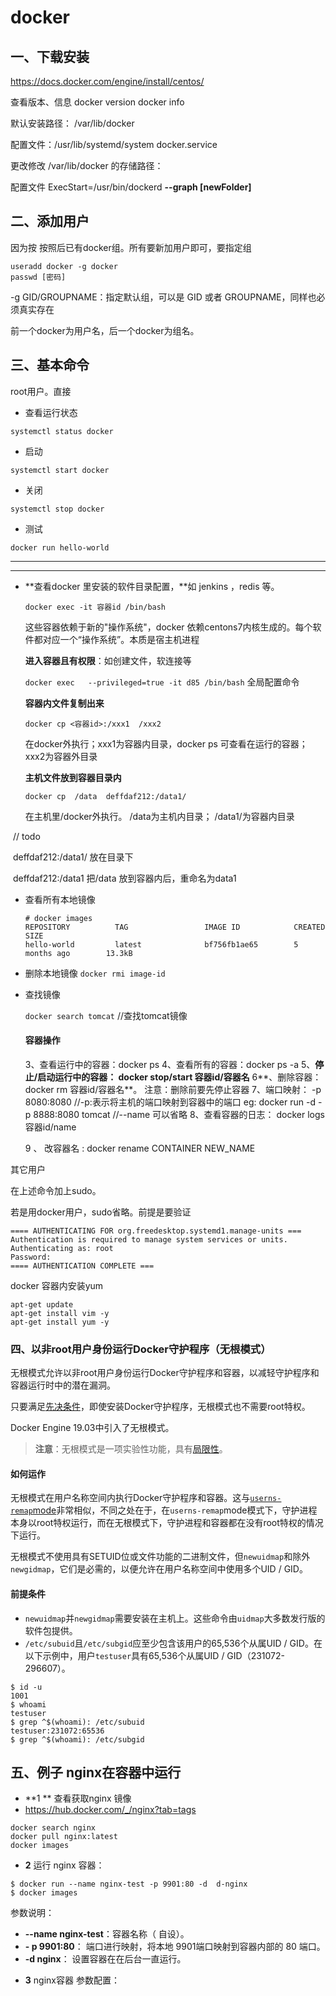 # docker

## 一、下载安装

https://docs.docker.com/engine/install/centos/

查看版本、信息 docker version     docker info

默认安装路径： /var/lib/docker

配置文件：/usr/lib/systemd/system  docker.service 



更改修改 /var/lib/docker 的存储路径：

配置文件 ExecStart=/usr/bin/dockerd **--graph [newFolder]**

## 二、添加用户

因为按 按照后已有docker组。所有要新加用户即可，要指定组

```    
useradd docker -g docker
passwd [密码]
```

-g GID/GROUPNAME：指定默认组，可以是 GID 或者 GROUPNAME，同样也必须真实存在

前一个docker为用户名，后一个docker为组名。



## 三、基本命令





root用户。直接

* 查看运行状态

```
systemctl status docker
```

* 启动

```
systemctl start docker
```

* 关闭

```
systemctl stop docker
```

* 测试

 ```
docker run hello-world
 ```



____

***

* **查看docker 里安装的软件目录配置，**如 jenkins ，redis 等。

  ```
  docker exec -it 容器id /bin/bash
  ```

  这些容器依赖于新的"操作系统"，docker 依赖centons7内核生成的。每个软件都对应一个“操作系统”。本质是宿主机进程

  **进入容器且有权限**：如创建文件，软连接等

  ```docker exec   --privileged=true -it d85 /bin/bash``` 全局配置命令

  

  **容器内文件复制出来**

  ```
  docker cp <容器id>:/xxx1  /xxx2
  ```

  在docker外执行；xxx1为容器内目录，docker ps 可查看在运行的容器； xxx2为容器外目录

  

    **主机文件放到容器目录内**

     ```
  docker cp  /data  deffdaf212:/data1/
     ```
  
  在主机里/docker外执行。 /data为主机内目录； /data1/为容器内目录

​       // todo 

​       deffdaf212:/data1/ 放在目录下

​       deffdaf212:/data1  把/data 放到容器内后，重命名为data1

* 查看所有本地镜像

  ```    
  # docker images
  REPOSITORY          TAG                 IMAGE ID            CREATED             SIZE
  hello-world         latest              bf756fb1ae65        5 months ago        13.3kB
  ```

  

* 删除本地镜像
  `docker rmi image-id`

* 查找镜像

  `docker search tomcat` //查找tomcat镜像

  #### 容器操作

  3、查看运行中的容器：docker ps
  4、查看所有的容器：docker ps -a
  5、**停止/启动运行中的容器： docker stop/start 容器id/容器名**
  6**、删除容器：docker rm 容器id/容器名**。 注意：删除前要先停止容器
  7、端口映射：
  -p 8080:8080
  //-p:表示将主机的端口映射到容器中的端口
  eg: docker run -d -p 8888:8080 tomcat //--name 可以省略
  8、查看容器的日志： docker logs 容器id/name
  
  9 、 改容器名 :  docker rename CONTAINER NEW_NAME

其它用户 

在上述命令加上sudo。

若是用docker用户，sudo省略。前提是要验证

```
==== AUTHENTICATING FOR org.freedesktop.systemd1.manage-units ===
Authentication is required to manage system services or units.
Authenticating as: root
Password: 
==== AUTHENTICATION COMPLETE ===
```



docker 容器内安装yum

```
apt-get update
apt-get install vim -y
apt-get install yum -y
```







### 四、以非root用户身份运行Docker守护程序（无根模式）

无根模式允许以非root用户身份运行Docker守护程序和容器，以减轻守护程序和容器运行时中的潜在漏洞。

只要满足[先决条件](https://docs.docker.com/engine/security/rootless/#prerequisites)，即使安装Docker守护程序，无根模式也不需要root特权。

Docker Engine 19.03中引入了无根模式。

> **注意**：无根模式是一项实验性功能，具有[局限性](https://docs.docker.com/engine/security/rootless/#known-limitations)。

####  如何运作

无根模式在用户名称空间内执行Docker守护程序和容器。这与[`userns-remap`mode](https://docs.docker.com/engine/security/userns-remap/)非常相似，不同之处在于，在`userns-remap`mode模式下，守护进程本身以root特权运行，而在无根模式下，守护进程和容器都在没有root特权的情况下运行。

无根模式不使用具有SETUID位或文件功能的二进制文件，但`newuidmap`和除外`newgidmap`，它们是必需的，以便允许在用户名称空间中使用多个UID / GID。

#### 前提条件

- `newuidmap`并`newgidmap`需要安装在主机上。这些命令由`uidmap`大多数发行版的软件包提供。
- `/etc/subuid`且`/etc/subgid`应至少包含该用户的65,536个从属UID / GID。在以下示例中，用户`testuser`具有65,536个从属UID / GID（231072-296607）。

```
$ id -u
1001
$ whoami
testuser
$ grep ^$(whoami): /etc/subuid
testuser:231072:65536
$ grep ^$(whoami): /etc/subgid
```



## 五、例子 nginx在容器中运行

* **1 **   查看获取nginx 镜像
* https://hub.docker.com/_/nginx?tab=tags

```
docker search nginx
docker pull nginx:latest
docker images
```

* **2** 运行 nginx 容器：

```
$ docker run --name nginx-test -p 9901:80 -d  d-nginx  
$ docker images
```

参数说明：

- **--name nginx-test**：容器名称（ 自设）。
- **- p 9901:80**： 端口进行映射，将本地 9901端口映射到容器内部的 80 端口。
- **-d nginx**： 设置容器在在后台一直运行。

  



* **3** nginx容器 参数配置：

